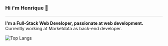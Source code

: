 ### Hi i'm Henrique 👋
------

**I'm a Full-Stack Web Developer, passionate at web development.** <br />
Currently working at Marketdata as back-end developer.

![Top Langs](https://github-readme-stats.vercel.app/api/top-langs/?username=codehiga&hide=html,shell&layout=compact&theme=dark)



<!--
**codehiga/codehiga** is a ✨ _special_ ✨ repository because its `README.md` (this file) appears on your GitHub profile.

Here are some ideas to get you started:

- 🔭 I’m currently working on ...
- 🌱 I’m currently learning ...
- 👯 I’m looking to collaborate on ...
- 🤔 I’m looking for help with ...
- 💬 Ask me about ...
- 📫 How to reach me: ...
- 😄 Pronouns: ...
- ⚡ Fun fact: ...
-->
